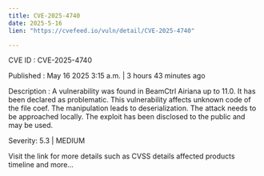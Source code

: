 ```yaml
---
title: CVE-2025-4740
date: 2025-5-16
lien: "https://cvefeed.io/vuln/detail/CVE-2025-4740"

---
```


CVE ID : CVE-2025-4740

Published :  May 16
2025
3:15 a.m. | 3 hours
43 minutes ago

Description : A vulnerability was found in BeamCtrl Airiana up to 11.0. It has been declared as problematic. This vulnerability affects unknown code of the file coef. The manipulation leads to deserialization. The attack needs to be approached locally. The exploit has been disclosed to the public and may be used.

Severity: 5.3 | MEDIUM

Visit the link for more details
such as CVSS details
affected products
timeline
and more...

